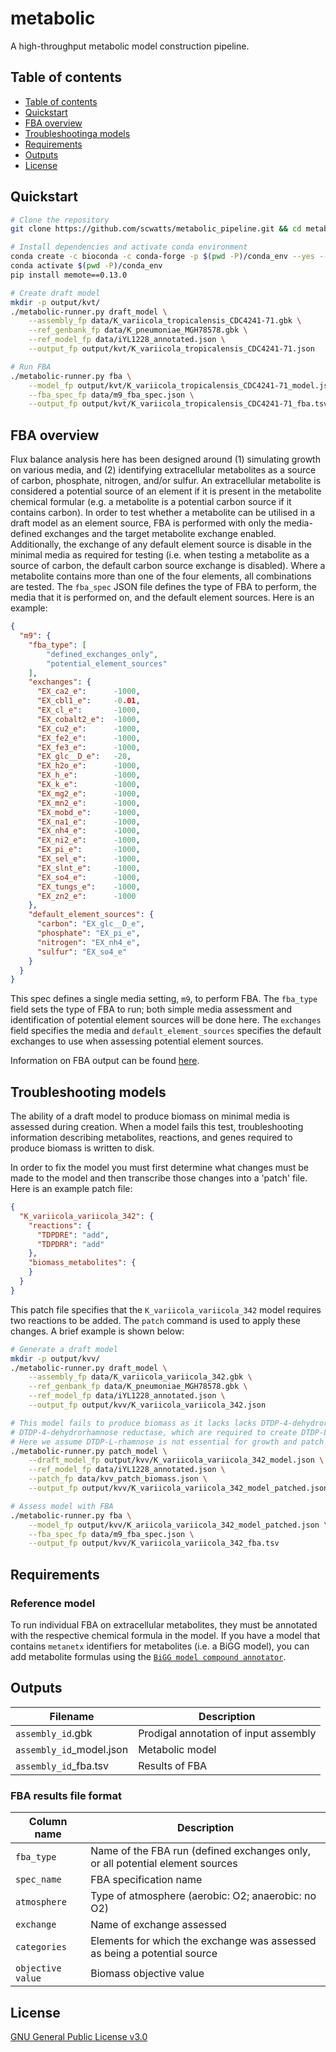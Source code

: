 # metabolic
A high-throughput metabolic model construction pipeline.


## Table of contents
* [Table of contents](#table-of-contents)
* [Quickstart](#quickstart)
* [FBA overview](#fba-overview)
* [Troubleshootinga models](#troubleshooting-models)
* [Requirements](#requirements)
* [Outputs](#outputs)
* [License](#license)


## Quickstart
```bash
# Clone the repository
git clone https://github.com/scwatts/metabolic_pipeline.git && cd metabolic_modelling/

# Install dependencies and activate conda environment
conda create -c bioconda -c conda-forge -p $(pwd -P)/conda_env --yes --file misc/conda_packages.txt
conda activate $(pwd -P)/conda_env
pip install memote==0.13.0

# Create draft model
mkdir -p output/kvt/
./metabolic-runner.py draft_model \
    --assembly_fp data/K_variicola_tropicalensis_CDC4241-71.gbk \
    --ref_genbank_fp data/K_pneumoniae_MGH78578.gbk \
    --ref_model_fp data/iYL1228_annotated.json \
    --output_fp output/kvt/K_variicola_tropicalensis_CDC4241-71.json

# Run FBA
./metabolic-runner.py fba \
    --model_fp output/kvt/K_variicola_tropicalensis_CDC4241-71_model.json \
    --fba_spec_fp data/m9_fba_spec.json \
    --output_fp output/kvt/K_variicola_tropicalensis_CDC4241-71_fba.tsv
```

## FBA overview
Flux balance analysis here has been designed around (1) simulating growth on various media, and (2) identifying extracellular
metabolites as a source of carbon, phosphate, nitrogen, and/or sulfur. An extracellular metabolite is considered a potential
source of an element if it is present in the metabolite chemical formular (e.g. a metabolite is a potential carbon source if
it contains carbon). In order to test whether a metabolite can be utilised in a draft model as an element source, FBA is
performed with only the media-defined exchanges and the target metabolite exchange enabled. Additionally, the exchange of
any default element source is disable in the minimal media as required for testing (i.e. when testing a metabolite as a
source of carbon, the default carbon source exchange is disabled). Where a metabolite contains more than one of the four
elements, all combinations are tested. The `fba_spec` JSON file defines the type of FBA to perform, the media that it is
performed on, and the default element sources. Here is an example:
```json
{
  "m9": {
    "fba_type": [
        "defined_exchanges_only",
        "potential_element_sources"
    ],
    "exchanges": {
      "EX_ca2_e":      -1000,
      "EX_cbl1_e":     -0.01,
      "EX_cl_e":       -1000,
      "EX_cobalt2_e":  -1000,
      "EX_cu2_e":      -1000,
      "EX_fe2_e":      -1000,
      "EX_fe3_e":      -1000,
      "EX_glc__D_e":   -20,
      "EX_h2o_e":      -1000,
      "EX_h_e":        -1000,
      "EX_k_e":        -1000,
      "EX_mg2_e":      -1000,
      "EX_mn2_e":      -1000,
      "EX_mobd_e":     -1000,
      "EX_na1_e":      -1000,
      "EX_nh4_e":      -1000,
      "EX_ni2_e":      -1000,
      "EX_pi_e":       -1000,
      "EX_sel_e":      -1000,
      "EX_slnt_e":     -1000,
      "EX_so4_e":      -1000,
      "EX_tungs_e":    -1000,
      "EX_zn2_e":      -1000
    },
    "default_element_sources": {
      "carbon": "EX_glc__D_e",
      "phosphate": "EX_pi_e",
      "nitrogen": "EX_nh4_e",
      "sulfur": "EX_so4_e"
    }
  }
}
```
This spec defines a single media setting, `m9`, to perform FBA. The `fba_type` field sets the type of FBA to run; both simple
media assessment and identification of potential element sources will be done here. The `exchanges` field specifies the media
and `default_element_sources` specifies the default exchanges to use when assessing potential element sources.

Information on FBA output can be found [here](#fba-results-file-format).



## Troubleshooting models
The ability of a draft model to produce biomass on minimal media is assessed during creation. When a model fails this test,
troubleshooting information describing metabolites, reactions, and genes required to produce biomass is written to disk.

In order to fix the model you must first determine what changes must be made to the model and then transcribe those changes
into a 'patch' file. Here is an example patch file:
```json
{
  "K_variicola_variicola_342": {
    "reactions": {
      "TDPDRE": "add",
      "TDPDRR": "add"
    },
    "biomass_metabolites": {
    }
  }
}
```
This patch file specifies that the `K_variicola_variicola_342` model requires two reactions to be added. The `patch` command
is used to apply these changes. A brief example is shown below:
```bash
# Generate a draft model
mkdir -p output/kvv/
./metabolic-runner.py draft_model \
    --assembly_fp data/K_variicola_variicola_342.gbk \
    --ref_genbank_fp data/K_pneumoniae_MGH78578.gbk \
    --ref_model_fp data/iYL1228_annotated.json \
    --output_fp output/kvv/K_variicola_variicola_342.json

# This model fails to produce biomass as it lacks lacks DTDP-4-dehydrorhamnose 3,5-epimerase and
# DTDP-4-dehydrorhamnose reductase, which are required to create DTDP-L-rhamnose
# Here we assume DTDP-L-rhamnose is not essential for growth and patch the model accordingly
./metabolic-runner.py patch_model \
    --draft_model_fp output/kvv/K_variicola_variicola_342_model.json \
    --ref_model_fp data/iYL1228_annotated.json \
    --patch_fp data/kvv_patch_biomass.json \
    --output_fp output/kvv/K_variicola_variicola_342_model_patched.json

# Assess model with FBA
./metabolic-runner.py fba \
    --model_fp output/kvv/K_ariicola_variicola_342_model_patched.json \
    --fba_spec_fp data/m9_fba_spec.json \
    --output_fp output/kvv/K_variicola_variicola_342_fba.tsv
```

## Requirements
### Reference model
To run individual FBA on extracellular metabolites, they must be annotated with the respective chemical formula in the model.
If you have a model that contains `metanetx` identifiers for metabolites (i.e. a BiGG model), you can add metabolite formulas
using the [`BiGG model compound annotator`](https://github.com/scwatts/bigg_model_compound_annotator).


## Outputs
| Filename                      | Description                           |
| ---------                     |---------                              |
| `assembly_id`.gbk             | Prodigal annotation of input assembly |
| `assembly_id`\_model.json     | Metabolic model                       |
| `assembly_id`\_fba.tsv        | Results of FBA                        |


### FBA results file format
| Column name       | Description                                                                   |
| ---------         |---------                                                                      |
| `fba_type`        | Name of the FBA run (defined exchanges only, or all potential element sources |
| `spec_name`       | FBA specification name                                                        |
| `atmosphere`      | Type of atmosphere (aerobic: O2; anaerobic: no O2)                            |
| `exchange`        | Name of exchange assessed                                                     |
| `categories`      | Elements for which the exchange was assessed as being a potential source      |
| `objective value` | Biomass objective value                                                       |


## License
[GNU General Public License v3.0](https://www.gnu.org/licenses/gpl-3.0.en.html)
